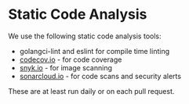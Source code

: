 # Static Code Analysis

We use the following static code analysis tools:

* golangci-lint and eslint for compile time linting
* [codecov.io](https://codecov.io/gh/argoproj/argo-cd) - for code coverage
* [snyk.io](https://app.snyk.io/org/argoproj/projects) - for image scanning
* [sonarcloud.io](https://sonarcloud.io/organizations/argoproj/projects) - for code scans and security alerts

These are at least run daily or on each pull request.